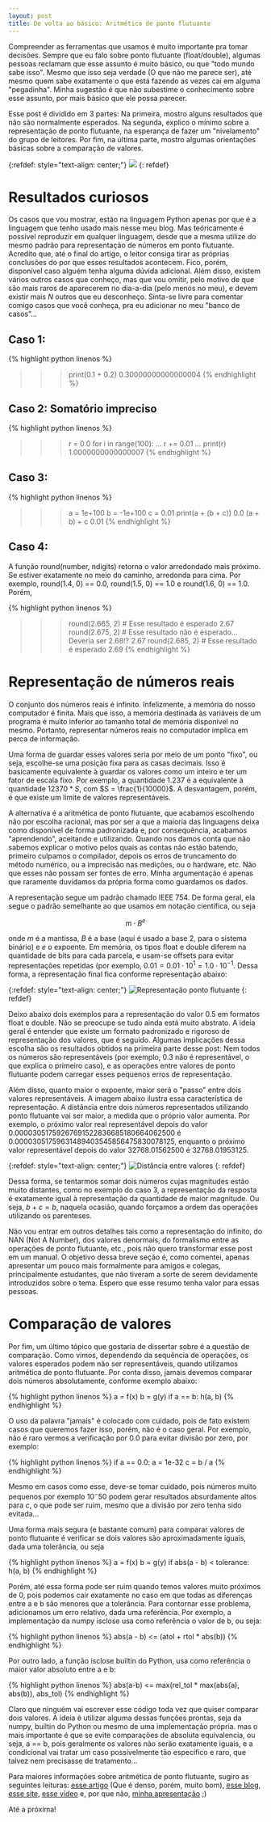 ```yaml
---
layout: post
title: De volta ao básico: Aritmética de ponto flutuante
---
```


Compreender as ferramentas que usamos é muito importante pra tomar decisões. Sempre que eu falo sobre
ponto flutuante (float/double), algumas pessoas reclamam que esse assunto é muito básico, ou que "todo
mundo sabe isso". Mesmo que isso seja verdade (O que não me parece ser), até mesmo quem sabe
exatamente o que está fazendo as vezes cai em alguma "pegadinha". Minha sugestão é que não subestime
o conhecimento sobre esse assunto, por mais básico que ele possa parecer.

Esse post é dividido em 3 partes: Na primeira, mostro alguns resultados que não são normalmente esperados.
Na segunda,  explico o mínimo sobre a representação de ponto flutuante, na esperança de fazer um
"nivelamento" do grupo de leitores. Por fim, na última parte, mostro algumas orientações básicas sobre
a comparação de valores.

{:refdef: style="text-align: center;"}
![](/images/2020-04-06-floating-point/img001.png)
{: refdef}

# Resultados curiosos

Os casos que vou mostrar, estão na linguagem Python apenas por que é a linguagem que tenho usado mais
nesse meu blog. Mas teóricamente é possível reproduzir em qualquer linguagem, desde que a mesma utilize
do mesmo padrão para representação de números em ponto flutuante. Acredito que, até o final do artigo,
o leitor consiga tirar as próprias conclusões do por que esses resultados acontecem. Fico, porém,
disponível caso alguém tenha alguma dúvida adicional. Além disso, existem vários outros casos que conheço,
mas que vou omitir, pelo motivo de que são mais raros de aparecerem no dia-a-dia (pelo menos no meu), e
devem existir mais $N$ outros que eu desconheço. Sinta-se livre para comentar comigo casos que você
conheça, pra eu adicionar no meu "banco de casos"...

## Caso 1: 

{% highlight python linenos %}
>>> print(0.1 + 0.2)
0.30000000000000004
{% endhighlight %}

## Caso 2: Somatório impreciso

{% highlight python linenos %}
>>> r = 0.0
>>> for i in range(100):
...   r += 0.01
...
>>> print(r)
1.0000000000000007
{% endhighlight %}

## Caso 3: 

{% highlight python linenos %}
>>> a = 1e+100
>>> b = -1e+100
>>> c = 0.01
>>> print(a + (b + c))
0.0
>>> (a + b) + c
0.01
{% endhighlight %}

## Caso 4: 

A função round(number, ndigits) retorna o valor arredondado mais próximo.
Se estiver exatamente no meio do caminho, arredonda para cima.
Por exemplo, round(1.4, 0) == 0.0, round(1.5, 0) == 1.0 e round(1.6, 0) == 1.0. Porém,

{% highlight python linenos %}
>>> round(2.665, 2) # Esse resultado é esperado
2.67
>>> round(2.675, 2) # Esse resultado não é esperado... Deveria ser 2.68!?
2.67
>>> round(2.685, 2) # Esse resultado é esperado
2.69
{% endhighlight %}


# Representação de números reais

O conjunto dos números reais é infinito. Infelizmente, a memória do nosso computador é finita. Mais que
isso, a memória destinada às variáveis de um programa é muito inferior ao tamanho total de memória
disponível no mesmo. Portanto, representar números reais no computador implica em perca de informação.

Uma forma de guardar esses valores seria por meio de um ponto "fixo", ou seja, escolhe-se uma posição fixa
para as casas decimais. Isso é basicamente equivalente à guardar os valores como um inteiro e ter um fator
de escala fixo. Por exemplo, a quantidade $1.237$ é a equivalente à quantidade $12370 * S$, com $S = \frac{1}{10000}$.
A desvantagem, porém, é que existe um limite de valores representáveis.

A alternativa é a aritmética de ponto flutuante, que acabamos escolhendo não por escolha racional, mas
por ser a que a maioria das linguagens deixa como disponível de forma padronizada e, por consequência,
acabamos "aprendendo", aceitando e utilizando. Quando nos damos conta que não sabemos explicar o motivo
pelos quais as contas não estão batendo, primeiro culpamos o compilador, depois os erros de truncamento
do método numérico, ou a imprecisão nas medições, ou o hardware, etc. Não que esses não possam ser fontes
de erro. Minha argumentação é apenas que raramente duvidamos da própria forma como guardamos os dados.

A representação segue um padrão chamado IEEE 754. De forma geral, ela segue o padrão semelhante ao que
usamos em notação científica, ou seja

$$
m \cdot B^e
$$

onde $m$ é a mantissa, $B$ é a base (aqui é usado a base 2, para o sistema binário) e $e$ o expoente. Em
memória, os tipos float e double diferem na quantidade de bits para cada parcela, e usam-se offsets para
evitar representações repetidas (por exemplo, $0.01 = 0.01 \cdot 10^1 = 1.0 \cdot 10^{-1}$. Dessa forma,
a representação final fica conforme representação abaixo:

{:refdef: style="text-align: center;"}
![Representação ponto flutuante](/images/2020-04-06-floating-point/img002.png)
{: refdef}

Deixo abaixo dois exemplos para a representação do valor $0.5$ em formatos float e double. Não se preocupe
se tudo ainda está muito abstrato. A ideia geral é entender que existe um formato padronizado e rigoroso
de representação dos valores, que é seguido. Algumas implicações dessa escolha são os resultados obtidos
na primeira parte desse post: Nem todos os números são representáveis (por exemplo, 0.3 não é
representável, o que explica o primeiro caso), e as operações entre valores de ponto flutuante podem carregar
esses pequenos erros de representação.

Além disso, quanto maior o expoente, maior será o "passo" entre dois valores representáveis. A imagem
abaixo ilustra essa característica de representação. A distância entre dois números representados utilizando
ponto flutuante vai ser maior, a medida que o próprio valor aumenta. Por exemplo, o próximo valor real
representável depois do valor 0.00003051759267691522836685180664062500 é 0.00003051759631489403545856475830078125,
enquanto o próximo valor representável depois do valor 32768.01562500 é 32768.01953125.

{:refdef: style="text-align: center;"}
![Distância entre valores](/images/2020-04-06-floating-point/img003.png)
{: refdef}

Dessa forma, se tentarmos somar dois números cujas magnitudes estão muito distantes, como no exemplo do
caso 3, a representação da resposta é exatamente igual à representação da quantidade de maior magnitude.
Ou seja, $b + c = b$, naquela ocasião, quando forçamos a ordem das operações utilizando os parenteses.

Não vou entrar em outros detalhes tais como a representação do infinito, do NAN (Not A Number), dos valores
denormais, do formalismo entre as operações de ponto flutuante, etc., pois não quero transformar esse post
em um manual. O objetivo dessa breve seção é, como comentei, apenas apresentar um pouco mais
formalmente para amigos e colegas, principalmente estudantes, que não tiveram a sorte de serem devidamente
introduzidos sobre o tema. Espero que esse resumo tenha valor para essas pessoas.


# Comparação de valores

Por fim, um último tópico que gostaria de dissertar sobre é a questão de comparação. Como vimos, dependendo
da sequência de operações, os valores esperados podem não ser representáveis, quando utilizamos aritmética
de ponto flutuante. Por conta disso, jamais devemos comparar dois números absolutamente, conforme exemplo
abaixo:

{% highlight python linenos %}
a = f(x)
b = g(y)
if a == b:
    h(a, b)
{% endhighlight %}

O uso da palavra "jamais" é colocado com cuidado, pois de fato existem casos que queremos fazer
isso, porém, não é o caso geral. Por exemplo, não é raro vermos a verificação por 0.0 para evitar
divisão por zero, por exemplo:

{% highlight python linenos %}
if a == 0.0:
  a = 1e-32
c = b / a
{% endhighlight %}

Mesmo em casos como esse, deve-se tomar cuidado, pois números muito pequenos por exemplo $10^-50$ podem
gerar resultados absurdamente altos para $c$, o que pode ser ruim, mesmo que a divisão por zero tenha
sido evitada...

Uma forma mais segura (e bastante comum) para comparar valores de ponto flutuante é verificar se dois
valores são aproximadamente iguais, dada uma tolerância, ou seja

{% highlight python linenos %}
a = f(x)
b = g(y)
if abs(a - b) < tolerance:
    h(a, b)
{% endhighlight %}

Porém, até essa forma pode ser ruim quando temos valores muito próximos de 0, pois podemos cair exatamente
no caso em que todas as diferenças entre a e b são menores que a tolerância. Para contornar esse problema,
adicionamos um erro relativo, dada uma referência. Por exemplo, a implementação da numpy isclose usa
como referência o valor de b, ou seja:

{% highlight python linenos %}
abs(a - b) <= (atol + rtol * abs(b))
{% endhighlight %}

Por outro lado, a função isclose builtin do Python, usa como referência o maior valor absoluto entre a
e b:

{% highlight python linenos %}
abs(a-b) <= max(rel_tol * max(abs(a), abs(b)), abs_tol)
{% endhighlight %}

Claro que ninguém vai escrever esse código toda vez que quiser comparar dois valores. A ideia é utilizar
alguma dessas funções prontas, seja da numpy, builtin do Python ou mesmo de uma implementação própria.
mas o mais importante é que se evite comparações de absoluta equivalencia, ou seja, a == b, pois geralmente
os valores não serão exatamente iguais, e a condicional vai tratar um caso possívelmente tão específico e
raro, que talvez nem precisasse de tratamento...

Para maiores informações sobre aritmética de ponto flutuante, sugiro as seguintes leituras:
[esse artigo](https://docs.oracle.com/cd/E19957-01/806-3568/ncg_goldberg.html) (Que é denso, porém, muito bom), [esse blog](https://randomascii.wordpress.com/),
[esse site](https://floating-point-gui.de/), [esse vídeo](https://www.youtube.com/watch?v=PZRI1IfStY0) e, por que não, [minha apresentação](https://github.com/tarcisiofischer/examples-and-demos/blob/master/Floating%20Point%20-%20Full%20presentation.pdf) ;)

Até a próxima!
